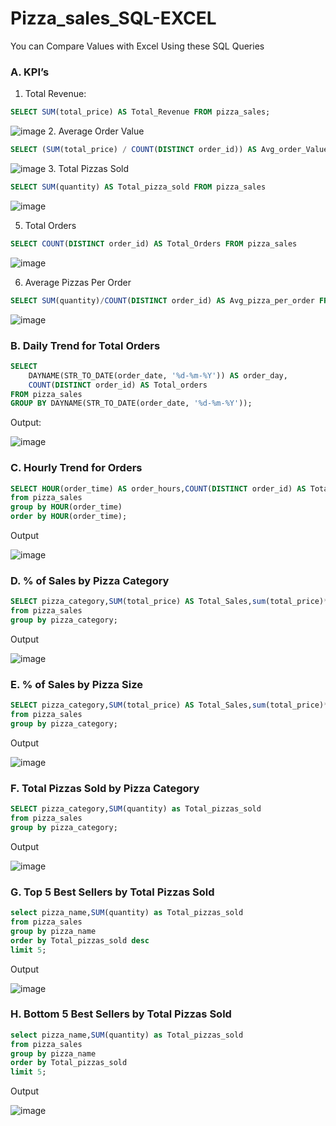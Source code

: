 # Pizza_sales_SQL-EXCEL
You can Compare Values with Excel Using these SQL Queries
### A. KPI’s
1. Total Revenue:
```sql
SELECT SUM(total_price) AS Total_Revenue FROM pizza_sales;
```
 ![image](https://github.com/user-attachments/assets/666ec943-675f-4f1c-a554-af2004a836d5)
2. Average Order Value
```sql
SELECT (SUM(total_price) / COUNT(DISTINCT order_id)) AS Avg_order_Value FROM pizza_sales
 ```
![image](https://github.com/user-attachments/assets/ca18cad1-6a8b-43cd-8e94-0c94b6766217)
3. Total Pizzas Sold
```sql
SELECT SUM(quantity) AS Total_pizza_sold FROM pizza_sales
 ```
![image](https://github.com/user-attachments/assets/bf7bc226-79e0-4273-bbe1-dfbb0f222a32)

5. Total Orders
```sql
SELECT COUNT(DISTINCT order_id) AS Total_Orders FROM pizza_sales
 ```
![image](https://github.com/user-attachments/assets/fcef50cd-a5a3-404e-94ce-a72888edaf12)

6. Average Pizzas Per Order
```sql
SELECT SUM(quantity)/COUNT(DISTINCT order_id) AS Avg_pizza_per_order FROM pizza_sales;
```
![image](https://github.com/user-attachments/assets/e2802401-fae3-469e-8992-71804fb373d2)

### B. Daily Trend for Total Orders
```sql
SELECT 
    DAYNAME(STR_TO_DATE(order_date, '%d-%m-%Y')) AS order_day,
    COUNT(DISTINCT order_id) AS Total_orders
FROM pizza_sales
GROUP BY DAYNAME(STR_TO_DATE(order_date, '%d-%m-%Y'));
```
Output:

![image](https://github.com/user-attachments/assets/e757788c-50eb-4e2e-adc6-930e2caded73)

### C. Hourly Trend for Orders
```sql
SELECT HOUR(order_time) AS order_hours,COUNT(DISTINCT order_id) AS Total_orders
from pizza_sales
group by HOUR(order_time)
order by HOUR(order_time);
```
Output

![image](https://github.com/user-attachments/assets/57deec5e-9aec-4356-a570-a299b8a4d507)

### D. % of Sales by Pizza Category
```sql
SELECT pizza_category,SUM(total_price) AS Total_Sales,sum(total_price)*100/(select sum(total_price ) from pizza_sales) as PCT
from pizza_sales 
group by pizza_category;
```
Output

![image](https://github.com/user-attachments/assets/bc37a87c-3639-440c-9d03-00935d48760a)

 
### E. % of Sales by Pizza Size
```sql
SELECT pizza_category,SUM(total_price) AS Total_Sales,sum(total_price)*100/(select sum(total_price ) from pizza_sales) as PCT
from pizza_sales 
group by pizza_category;
```
Output

![image](https://github.com/user-attachments/assets/1a3cd694-c1b6-4adb-8233-ffaa5d06661a)


### F. Total Pizzas Sold by Pizza Category
```sql
SELECT pizza_category,SUM(quantity) as Total_pizzas_sold 
from pizza_sales 
group by pizza_category;
```
Output

![image](https://github.com/user-attachments/assets/18177c5d-43e8-4f8e-a56f-a11c87a7b056)

### G. Top 5 Best Sellers by Total Pizzas Sold
```sql
select pizza_name,SUM(quantity) as Total_pizzas_sold 
from pizza_sales 
group by pizza_name
order by Total_pizzas_sold desc 
limit 5;
```
Output
 
![image](https://github.com/user-attachments/assets/2d6b449a-7450-4e71-bcfc-75184cb7aba3)



### H. Bottom 5 Best Sellers by Total Pizzas Sold
```sql
select pizza_name,SUM(quantity) as Total_pizzas_sold 
from pizza_sales 
group by pizza_name
order by Total_pizzas_sold 
limit 5;
```
Output

![image](https://github.com/user-attachments/assets/b35dc58b-1d62-4079-8dec-32bbfcc7da1f)
